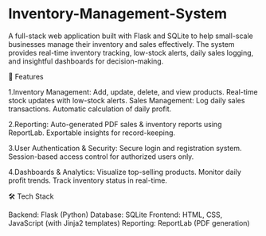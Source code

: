 # Inventory-Management-System
A full-stack web application built with Flask and SQLite to help small-scale businesses manage their inventory and sales effectively. The system provides real-time inventory tracking, low-stock alerts, daily sales logging, and insightful dashboards for decision-making.

🚀 Features

1.Inventory Management:
Add, update, delete, and view products.
Real-time stock updates with low-stock alerts.
Sales Management:
Log daily sales transactions.
Automatic calculation of daily profit.

2.Reporting:
Auto-generated PDF sales & inventory reports using ReportLab.
Exportable insights for record-keeping.

3.User Authentication & Security:
Secure login and registration system.
Session-based access control for authorized users only.

4.Dashboards & Analytics:
Visualize top-selling products.
Monitor daily profit trends.
Track inventory status in real-time.

🛠️ Tech Stack

Backend: Flask (Python)
Database: SQLite
Frontend: HTML, CSS, JavaScript (with Jinja2 templates)
Reporting: ReportLab (PDF generation)

